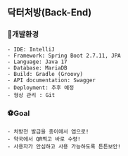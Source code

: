 ## 닥터처방(Back-End)

### 📁개발환경

````
- IDE: IntelliJ
- Framework: Spring Boot 2.7.11, JPA
- Language: Java 17
- Database: MariaDB
- Build: Gradle (Groovy)
- API documentation: Swagger
- Deployment: 추후 예정
- 형상 관리 : Git
````

### ⚽Goal

`````
- 처방전 발급을 종이에서 앱으로!
- 약국에서 QR찍고 바로 수령!
- 사용자가 안심하고 사용 가능하도록 튼튼보안!
`````
